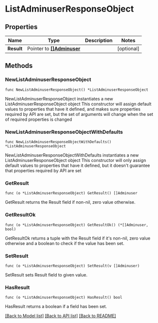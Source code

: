 # ListAdminuserResponseObject

## Properties

Name | Type | Description | Notes
------------ | ------------- | ------------- | -------------
**Result** | Pointer to [**[]Adminuser**](Adminuser.md) |  | [optional] 

## Methods

### NewListAdminuserResponseObject

`func NewListAdminuserResponseObject() *ListAdminuserResponseObject`

NewListAdminuserResponseObject instantiates a new ListAdminuserResponseObject object
This constructor will assign default values to properties that have it defined,
and makes sure properties required by API are set, but the set of arguments
will change when the set of required properties is changed

### NewListAdminuserResponseObjectWithDefaults

`func NewListAdminuserResponseObjectWithDefaults() *ListAdminuserResponseObject`

NewListAdminuserResponseObjectWithDefaults instantiates a new ListAdminuserResponseObject object
This constructor will only assign default values to properties that have it defined,
but it doesn't guarantee that properties required by API are set

### GetResult

`func (o *ListAdminuserResponseObject) GetResult() []Adminuser`

GetResult returns the Result field if non-nil, zero value otherwise.

### GetResultOk

`func (o *ListAdminuserResponseObject) GetResultOk() (*[]Adminuser, bool)`

GetResultOk returns a tuple with the Result field if it's non-nil, zero value otherwise
and a boolean to check if the value has been set.

### SetResult

`func (o *ListAdminuserResponseObject) SetResult(v []Adminuser)`

SetResult sets Result field to given value.

### HasResult

`func (o *ListAdminuserResponseObject) HasResult() bool`

HasResult returns a boolean if a field has been set.


[[Back to Model list]](../README.md#documentation-for-models) [[Back to API list]](../README.md#documentation-for-api-endpoints) [[Back to README]](../README.md)


